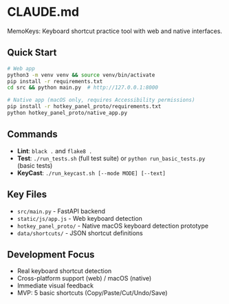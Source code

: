 # CLAUDE.md

MemoKeys: Keyboard shortcut practice tool with web and native interfaces.

## Quick Start

```bash
# Web app
python3 -m venv venv && source venv/bin/activate
pip install -r requirements.txt
cd src && python main.py  # http://127.0.0.1:8000

# Native app (macOS only, requires Accessibility permissions)
pip install -r hotkey_panel_proto/requirements.txt
python hotkey_panel_proto/native_app.py
```

## Commands
- **Lint**: `black .` and `flake8 .`
- **Test**: `./run_tests.sh` (full test suite) or `python run_basic_tests.py` (basic tests)
- **KeyCast**: `./run_keycast.sh [--mode MODE] [--text]`

## Key Files
- `src/main.py` - FastAPI backend
- `static/js/app.js` - Web keyboard detection
- `hotkey_panel_proto/` - Native macOS keyboard detection prototype
- `data/shortcuts/` - JSON shortcut definitions

## Development Focus
- Real keyboard shortcut detection
- Cross-platform support (web) / macOS (native)
- Immediate visual feedback
- MVP: 5 basic shortcuts (Copy/Paste/Cut/Undo/Save)